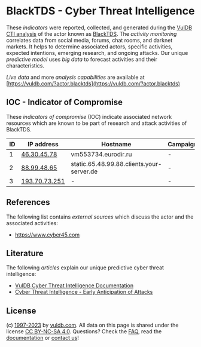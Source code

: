# BlackTDS - Cyber Threat Intelligence

These _indicators_ were reported, collected, and generated during the [VulDB CTI analysis](https://vuldb.com/?kb.cti) of the actor known as [BlackTDS](https://vuldb.com/?actor.blacktds). The _activity monitoring_ correlates data from social media, forums, chat rooms, and darknet markets. It helps to determine associated actors, specific activities, expected intentions, emerging research, and ongoing attacks. Our unique _predictive model_ uses _big data_ to forecast activities and their characteristics.

_Live data_ and more _analysis capabilities_ are available at [https://vuldb.com/?actor.blacktds](https://vuldb.com/?actor.blacktds)

## IOC - Indicator of Compromise

These _indicators of compromise_ (IOC) indicate associated network resources which are known to be part of research and attack activities of BlackTDS.

ID | IP address | Hostname | Campaign | Confidence
-- | ---------- | -------- | -------- | ----------
1 | [46.30.45.78](https://vuldb.com/?ip.46.30.45.78) | vm553734.eurodir.ru | - | High
2 | [88.99.48.65](https://vuldb.com/?ip.88.99.48.65) | static.65.48.99.88.clients.your-server.de | - | High
3 | [193.70.73.251](https://vuldb.com/?ip.193.70.73.251) | - | - | High

## References

The following list contains _external sources_ which discuss the actor and the associated activities:

* https://www.cyber45.com

## Literature

The following _articles_ explain our unique predictive cyber threat intelligence:

* [VulDB Cyber Threat Intelligence Documentation](https://vuldb.com/?kb.cti)
* [Cyber Threat Intelligence - Early Anticipation of Attacks](https://www.scip.ch/en/?labs.20201022)

## License

(c) [1997-2023](https://vuldb.com/?kb.changelog) by [vuldb.com](https://vuldb.com/?kb.about). All data on this page is shared under the license [CC BY-NC-SA 4.0](https://creativecommons.org/licenses/by-nc-sa/4.0/). Questions? Check the [FAQ](https://vuldb.com/?kb.faq), read the [documentation](https://vuldb.com/?kb) or [contact us](https://vuldb.com/?contact)!
